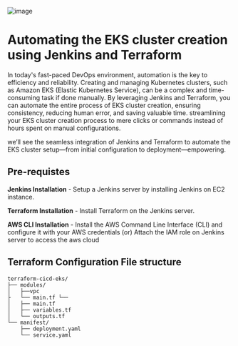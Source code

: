 ![image](https://github.com/user-attachments/assets/10a22226-d628-4236-bc18-f5daec7459f5)
<h1> Automating the EKS cluster creation using Jenkins and Terraform</h1>

In today's fast-paced DevOps environment, automation is the key to efficiency and reliability. Creating and managing Kubernetes clusters, such as Amazon EKS (Elastic Kubernetes Service), can be a complex and time-consuming task if done manually. By leveraging Jenkins and Terraform, you can automate the entire process of EKS cluster creation, ensuring consistency, reducing human error, and saving valuable time. streamlining your EKS cluster creation process to mere clicks or commands instead of hours spent on manual configurations.

we’ll see the seamless integration of Jenkins and Terraform to automate the EKS cluster setup—from initial configuration to deployment—empowering.

<h2>Pre-requistes</h2>

**Jenkins Installation** -  Setup a Jenkins server by installing Jenkins on EC2 instance.  

**Terraform Installation** - Install Terraform on the Jenkins server.

**AWS CLI Installation** - Install the AWS Command Line Interface (CLI) and configure it with your AWS credentials (or) Attach the IAM role on Jenkins server to access the aws cloud

## Terraform Configuration File structure

```
terraform-cicd-eks/
├── modules/
│   ├──vpc
├   └── main.tf └──
│   ├── main.tf
│   ├── variables.tf
│   └── outputs.tf
└── manifest/
    ├── deployment.yaml
    └── service.yaml
```


